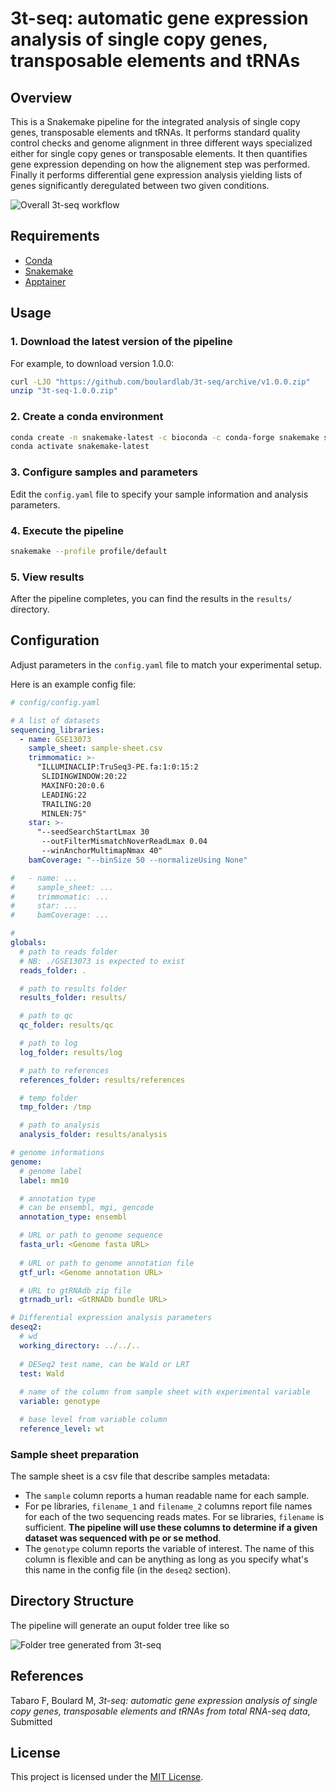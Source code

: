 # 3t-seq: automatic gene expression analysis of single copy genes, transposable elements and tRNAs

## Overview

This is a Snakemake pipeline for the integrated analysis of single copy genes, transposable elements and tRNAs. It performs standard quality control checks and genome alignment in three different ways specialized either for single copy genes or transposable elements. It then quantifies gene expression depending on how the alignement step was performed. Finally it performs differential gene expression analysis yielding lists of genes significantly deregulated between two given conditions.

![Overall 3t-seq workflow](docs/figures/3t-wf.png)

## Requirements


- [Conda](https://conda.io/)
- [Snakemake](https://snakemake.readthedocs.io/en/stable/)
- [Apptainer](https://apptainer.org/docs/user/latest/)

## Usage

### 1. Download the latest version of the pipeline

For example, to download version 1.0.0:

```bash
curl -LJO "https://github.com/boulardlab/3t-seq/archive/v1.0.0.zip"
unzip "3t-seq-1.0.0.zip"
```

### 2. Create a conda environment

```bash
conda create -n snakemake-latest -c bioconda -c conda-forge snakemake singularity
conda activate snakemake-latest
```

### 3. Configure samples and parameters

Edit the `config.yaml` file to specify your sample information and analysis parameters.

### 4. Execute the pipeline

```bash
snakemake --profile profile/default
```

### 5. View results

After the pipeline completes, you can find the results in the `results/` directory.

## Configuration

Adjust parameters in the `config.yaml` file to match your experimental setup.

Here is an example config file:

```yaml
# config/config.yaml

# A list of datasets 
sequencing_libraries:
  - name: GSE13073
    sample_sheet: sample-sheet.csv
    trimmomatic: >-
      "ILLUMINACLIP:TruSeq3-PE.fa:1:0:15:2
       SLIDINGWINDOW:20:22
       MAXINFO:20:0.6
       LEADING:22
       TRAILING:20
       MINLEN:75"
    star: >-
      "--seedSearchStartLmax 30
       --outFilterMismatchNoverReadLmax 0.04
       --winAnchorMultimapNmax 40"
    bamCoverage: "--binSize 50 --normalizeUsing None"

#   - name: ...
#     sample_sheet: ...
#     trimmomatic: ...
#     star: ...
#     bamCoverage: ...

# 
globals:
  # path to reads folder 
  # NB: ./GSE13073 is expected to exist
  reads_folder: .

  # path to results folder
  results_folder: results/

  # path to qc
  qc_folder: results/qc

  # path to log
  log_folder: results/log

  # path to references
  references_folder: results/references

  # temp folder
  tmp_folder: /tmp

  # path to analysis
  analysis_folder: results/analysis

# genome informations
genome:
  # genome label
  label: mm10

  # annotation type
  # can be ensembl, mgi, gencode
  annotation_type: ensembl

  # URL or path to genome sequence
  fasta_url: <Genome fasta URL>
  
  # URL or path to genome annotation file
  gtf_url: <Genome annotation URL>

  # URL to gtRNAdb zip file
  gtrnadb_url: <GtRNADb bundle URL>

# Differential expression analysis parameters
deseq2:
  # wd
  working_directory: ../../..  
  
  # DESeq2 test name, can be Wald or LRT
  test: Wald
  
  # name of the column from sample sheet with experimental variable
  variable: genotype

  # base level from variable column
  reference_level: wt
```

### Sample sheet preparation

The sample sheet is a csv file that describe samples metadata:

- The `sample` column reports a human readable name for each sample.
- For pe libraries, `filename_1` and `filename_2` columns report file names for each of the two
sequencing reads mates. For se libraries, `filename` is sufficient. **The pipeline will use these columns to determine if a given dataset was sequenced with pe or se method**.
- The `genotype` column reports the variable of interest. The name of this column is flexible and can be anything as long as you specify what's this name in the config file (in the `deseq2` section).


## Directory Structure

The pipeline will generate an ouput folder tree like so

![Folder tree generated from 3t-seq](docs/figures/folder-tree-tikz.png)

## References

Tabaro F, Boulard M, *3t-seq: automatic gene expression analysis of single copy genes, transposable elements and tRNAs from total RNA-seq data*, Submitted

## License

This project is licensed under the [MIT License](LICENSE).
